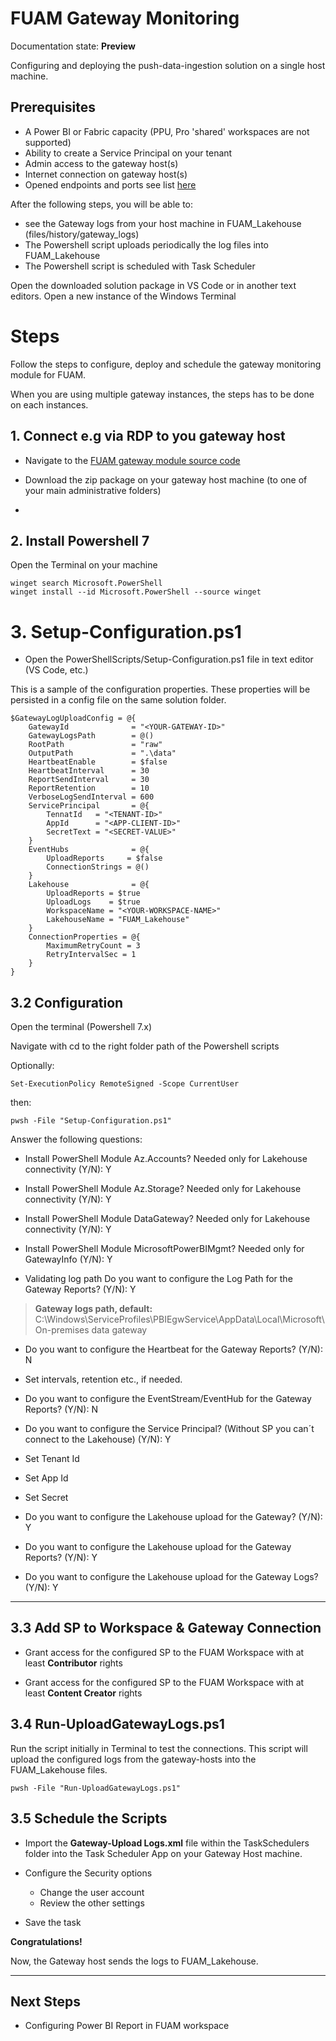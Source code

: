 
# FUAM Gateway Monitoring

Documentation state: **Preview**

Configuring and deploying the push-data-ingestion solution on a single host machine.


## Prerequisites
- A Power BI or Fabric capacity (PPU, Pro 'shared' workspaces are not supported)
- Ability to create a Service Principal on your tenant
- Admin access to the gateway host(s)
- Internet connection on gateway host(s)
- Opened endpoints and ports see list [here](https://learn.microsoft.com/en-us/fabric/security/fabric-allow-list-urls#onelake)

After the following steps, you will be able to:
- see the Gateway logs from your host machine in FUAM_Lakehouse (files/history/gateway_logs)
- The Powershell script uploads periodically the log files into FUAM_Lakehouse
- The Powershell script is scheduled with Task Scheduler

Open the downloaded solution package in VS Code or in another text editors. Open a new instance of the Windows Terminal


# Steps

Follow the steps to configure, deploy and schedule the gateway monitoring module for FUAM.

When you are using multiple gateway instances, the steps has to be done on each instances.

## 1. Connect e.g via RDP to you gateway host

- Navigate to the [FUAM gateway module source code](https://github.com/microsoft/fabric-toolbox/blob/FUAM-2025.8.1/monitoring/fabric-unified-admin-monitoring/src/FUAM_Gateway_Monitoring_Module.zip)

- Download the zip package on your gateway host machine (to one of your main administrative folders)
- 

## 2. Install Powershell 7

Open the Terminal on your machine

    winget search Microsoft.PowerShell
    winget install --id Microsoft.PowerShell --source winget

# 3. Setup-Configuration.ps1

- Open the PowerShellScripts/Setup-Configuration.ps1 file in text editor (VS Code, etc.)

This is a sample of the configuration properties. These properties will be persisted in a config file on the same solution folder.

    $GatewayLogUploadConfig = @{
        GatewayId              = "<YOUR-GATEWAY-ID>"
        GatewayLogsPath        = @()
        RootPath               = "raw"
        OutputPath             = ".\data"
        HeartbeatEnable        = $false
        HeartbeatInterval      = 30
        ReportSendInterval     = 30
        ReportRetention        = 10
        VerboseLogSendInterval = 600
        ServicePrincipal       = @{
            TennatId   = "<TENANT-ID>"
            AppId      = "<APP-CLIENT-ID>"
            SecretText = "<SECRET-VALUE>"
        }
        EventHubs              = @{
            UploadReports     = $false
            ConnectionStrings = @()
        }
        Lakehouse              = @{
            UploadReports = $true
            UploadLogs    = $true
            WorkspaceName = "<YOUR-WORKSPACE-NAME>"
            LakehouseName = "FUAM_Lakehouse"        
        }
        ConnectionProperties = @{
            MaximumRetryCount = 3
            RetryIntervalSec = 1
        }
    }

## 3.2 Configuration

Open the terminal (Powershell 7.x)

Navigate with cd to the right folder path of the Powershell scripts

Optionally:

    Set-ExecutionPolicy RemoteSigned -Scope CurrentUser

then:

    pwsh -File "Setup-Configuration.ps1"

Answer the following questions:

- Install PowerShell Module Az.Accounts? Needed only for Lakehouse connectivity (Y/N): Y
- Install PowerShell Module Az.Storage? Needed only for Lakehouse connectivity (Y/N): Y
- Install PowerShell Module DataGateway? Needed only for Lakehouse connectivity (Y/N): Y
- Install PowerShell Module MicrosoftPowerBIMgmt? Needed only for GatewayInfo (Y/N): Y

- Validating log path
Do you want to configure the Log Path for the Gateway Reports? (Y/N): Y

>**Gateway logs path, default:** C:\Windows\ServiceProfiles\PBIEgwService\AppData\Local\Microsoft\On-premises data gateway

- Do you want to configure the Heartbeat for the Gateway Reports? (Y/N): N

- Set intervals, retention etc., if needed.

- Do you want to configure the EventStream/EventHub for the Gateway Reports? (Y/N): N

- Do you want to configure the Service Principal? (Without SP you can´t connect to the Lakehouse) (Y/N): Y

- Set Tenant Id
- Set App Id
- Set Secret

- Do you want to configure the Lakehouse upload for the Gateway? (Y/N): Y

- Do you want to configure the Lakehouse upload for the Gateway Reports? (Y/N): Y

- Do you want to configure the Lakehouse upload for the Gateway Logs? (Y/N): Y


-----------------

## 3.3 Add SP to Workspace & Gateway Connection

- Grant access for the configured SP to the FUAM Workspace with at least **Contributor** rights

- Grant access for the configured SP to the FUAM Workspace with at least **Content Creator** rights



## 3.4 Run-UploadGatewayLogs.ps1

Run the script initially in Terminal to test the connections.
This script will upload the configured logs from the gateway-hosts into the FUAM_Lakehouse files.

    pwsh -File "Run-UploadGatewayLogs.ps1"



## 3.5 Schedule the Scripts

- Import the **Gateway-Upload Logs.xml** file within the TaskSchedulers folder into the Task Scheduler App on your Gateway Host machine.

- Configure the Security options
    - Change the user account
    - Review the other settings

- Save the task

**Congratulations!**

Now, the Gateway host sends the logs to FUAM_Lakehouse.


---------------

## Next Steps

- Configuring Power BI Report in FUAM workspace
